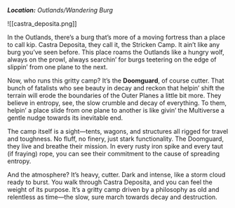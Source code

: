***Location:** Outlands/Wandering Burg*

![[castra_deposita.png]]

In the Outlands, there’s a burg that’s more of a moving fortress than a place to call kip. Castra Deposita, they call it, the Stricken Camp. It ain’t like any burg you’ve seen before. This place roams the Outlands like a hungry wolf, always on the prowl, always searchin’ for burgs teetering on the edge of slippin’ from one plane to the next.

Now, who runs this gritty camp? It’s the **Doomguard**, of course cutter. That bunch of fatalists who see beauty in decay and reckon that helpin’ shift the terrain will erode the boundaries of the Outer Planes a little bit more. They believe in entropy, see, the slow crumble and decay of everything. To them, helpin’ a place slide from one plane to another is like givin’ the Multiverse a gentle nudge towards its inevitable end. 

The camp itself is a sight—tents, wagons, and structures all rigged for travel and toughness. No fluff, no finery, just stark functionality. The Doomguard, they live and breathe their mission. In every rusty iron spike and every taut (if fraying) rope, you can see their commitment to the cause of spreading entropy.

And the atmosphere? It’s heavy, cutter. Dark and intense, like a storm cloud ready to burst. You walk through Castra Deposita, and you can feel the weight of its purpose. It’s a gritty camp driven by a philosophy as old and relentless as time—the slow, sure march towards decay and destruction.